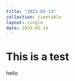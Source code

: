 ```yaml
---
title: "2025-05-14"
collection: timetable
layout: single
date: 2025-05-14
---
```


# This is a test

hello